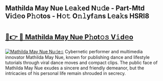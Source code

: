 ## Mathilda May Nue L𝚎a𝚔ed N𝚞𝚍e - Part-Mtd Vi𝚍𝚎o P𝚑𝚘tos - H𝚘𝚝 O𝚗𝚕yf𝚊ns L𝚎a𝚔s HSRI8

# <h2><a href="http://kf8v9w.oniu.top/?m=Mathilda+May+Nue">🔗👉 🔴 Mathilda May Nue P𝚑ot𝚘𝚜 V𝚒d𝚎o</a></h2>

[![Mathilda May Nue Nu𝚍e𝚜](https://i.imgur.com/0qMVB7G.gif)](http://kf8v9w.oniu.top/?m=Mathilda+May+Nue)
Cybernetic performer and multimedia innovator Mathilda May Nue, known for publishing dance and lifestyle tutorials through viral dance moves and compact clips. The public face of Mathilda May Nue exudes a sincere and friendly demeanor, but the intricacies of his personal life remain shrouded in secrecy.  
